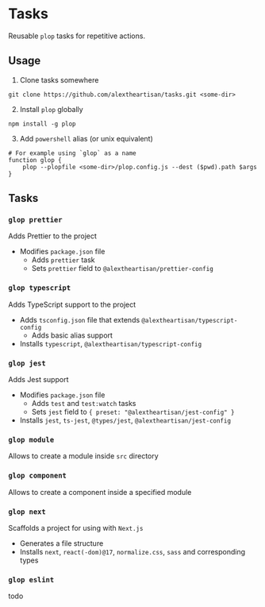 # Tasks

Reusable `plop` tasks for repetitive actions.

## Usage

1. Clone tasks somewhere

```
git clone https://github.com/alextheartisan/tasks.git <some-dir>
```

2. Install `plop` globally

```
npm install -g plop
```

3. Add `powershell` alias (or unix equivalent)

```shell
# For example using `glop` as a name
function glop {
    plop --plopfile <some-dir>/plop.config.js --dest ($pwd).path $args
}
```

## Tasks

### `glop prettier`

Adds Prettier to the project

- Modifies `package.json` file
  - Adds `prettier` task
  - Sets `prettier` field to `@alextheartisan/prettier-config`

### `glop typescript`

Adds TypeScript support to the project

- Adds `tsconfig.json` file that extends `@alextheartisan/typescript-config`
  - Adds basic alias support
- Installs `typescript`, `@alextheartisan/typescript-config`

### `glop jest`

Adds Jest support

- Modifies `package.json` file
  - Adds `test` and `test:watch` tasks
  - Sets `jest` field to `{ preset: "@alextheartisan/jest-config" }`
- Installs `jest`, `ts-jest`, `@types/jest`, `@alextheartisan/jest-config`

### `glop module`

Allows to create a module inside `src` directory

### `glop component`

Allows to create a component inside a specified module

### `glop next`

Scaffolds a project for using with `Next.js`

- Generates a file structure
- Installs `next`, `react(-dom)@17`, `normalize.css`, `sass` and corresponding types

### `glop eslint`

todo
